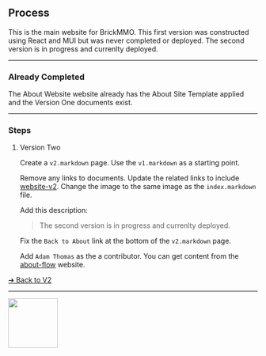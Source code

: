<style>@import url("//readme.codeadam.ca/readme.css");</style>

## Process

This is the main website for BrickMMO. This first version was constructed using React and MUI but was never completed or deployed. The second version is in progress and currenlty deployed. 

---

### Already Completed

The About Website website already has the About Site Template applied and the Version One documents exist. 

*** 

### Steps

1. Version Two

    Create a `v2.markdown` page. Use the `v1.markdown` as a starting point.

    Remove any links to documents. Update the related links to include [website-v2](https://github.com/BrickMMO/website-v2). Change the image to the same image as the `index.markdown` file. 

    Add this description:

    > The second version is in progress and currenlty deployed.
   
    Fix the `Back to About` link at the bottom of the `v2.markdown` page.

    Add `Adam Thomas` as the a contributor. You can get content from the [about-flow](https://brickmmo.github.io/flow-about/v1) website. 

[&#10132; Back to V2](/radio-about/v2)

---

<a href="https://brickmmo.com">
<img src="https://brickmmo.com/images/brickmmo-logo-horizontal.jpg" width="100">
</a>
